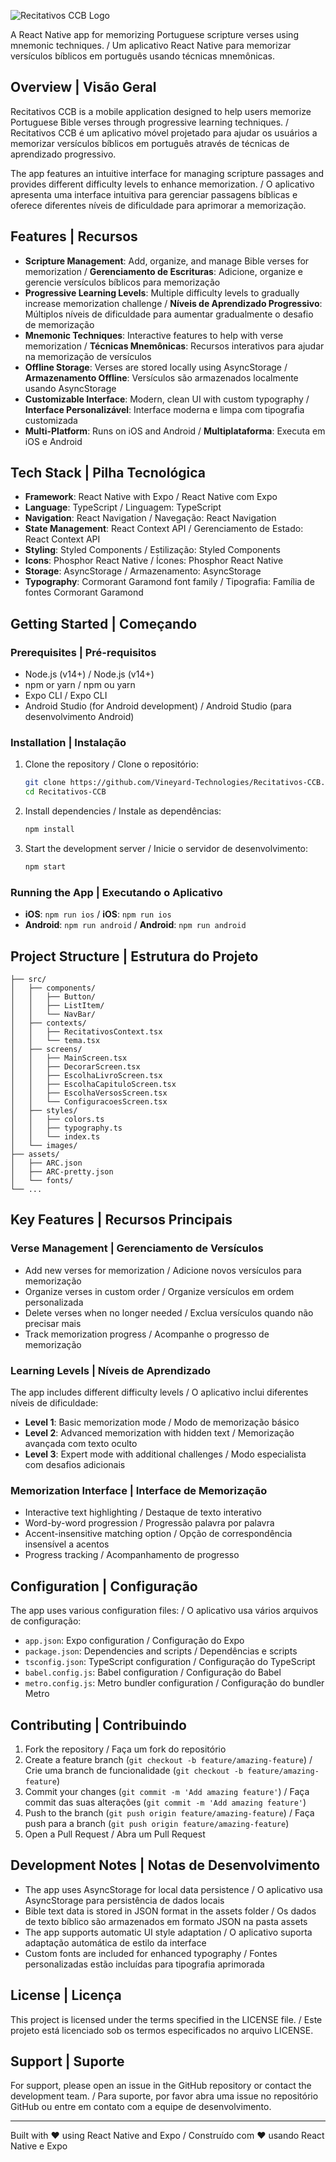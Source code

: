 ![Recitativos CCB Logo](src/images/icon.png)

A React Native app for memorizing Portuguese scripture verses using mnemonic techniques. / Um aplicativo React Native para memorizar versículos bíblicos em português usando técnicas mnemônicas.

## Overview | Visão Geral

Recitativos CCB is a mobile application designed to help users memorize Portuguese Bible verses through progressive learning techniques. / Recitativos CCB é um aplicativo móvel projetado para ajudar os usuários a memorizar versículos bíblicos em português através de técnicas de aprendizado progressivo.

The app features an intuitive interface for managing scripture passages and provides different difficulty levels to enhance memorization. / O aplicativo apresenta uma interface intuitiva para gerenciar passagens bíblicas e oferece diferentes níveis de dificuldade para aprimorar a memorização.

## Features | Recursos

- **Scripture Management**: Add, organize, and manage Bible verses for memorization / **Gerenciamento de Escrituras**: Adicione, organize e gerencie versículos bíblicos para memorização
- **Progressive Learning Levels**: Multiple difficulty levels to gradually increase memorization challenge / **Níveis de Aprendizado Progressivo**: Múltiplos níveis de dificuldade para aumentar gradualmente o desafio de memorização
- **Mnemonic Techniques**: Interactive features to help with verse memorization / **Técnicas Mnemônicas**: Recursos interativos para ajudar na memorização de versículos
- **Offline Storage**: Verses are stored locally using AsyncStorage / **Armazenamento Offline**: Versículos são armazenados localmente usando AsyncStorage
- **Customizable Interface**: Modern, clean UI with custom typography / **Interface Personalizável**: Interface moderna e limpa com tipografia customizada
- **Multi-Platform**: Runs on iOS and Android / **Multiplataforma**: Executa em iOS e Android

## Tech Stack | Pilha Tecnológica

- **Framework**: React Native with Expo / React Native com Expo
- **Language**: TypeScript / Linguagem: TypeScript
- **Navigation**: React Navigation / Navegação: React Navigation
- **State Management**: React Context API / Gerenciamento de Estado: React Context API
- **Styling**: Styled Components / Estilização: Styled Components
- **Icons**: Phosphor React Native / Ícones: Phosphor React Native
- **Storage**: AsyncStorage / Armazenamento: AsyncStorage
- **Typography**: Cormorant Garamond font family / Tipografia: Família de fontes Cormorant Garamond


## Getting Started | Começando

### Prerequisites | Pré-requisitos

- Node.js (v14+) / Node.js (v14+)
- npm or yarn / npm ou yarn
- Expo CLI / Expo CLI
- Android Studio (for Android development) / Android Studio (para desenvolvimento Android)


### Installation | Instalação

1. Clone the repository / Clone o repositório:
   ```bash
   git clone https://github.com/Vineyard-Technologies/Recitativos-CCB.git
   cd Recitativos-CCB
   ```

2. Install dependencies / Instale as dependências:
   ```bash
   npm install
   ```

3. Start the development server / Inicie o servidor de desenvolvimento:
   ```bash
   npm start
   ```

### Running the App | Executando o Aplicativo

- **iOS**: `npm run ios` / **iOS**: `npm run ios`
- **Android**: `npm run android` / **Android**: `npm run android`

## Project Structure | Estrutura do Projeto

```
├── src/
│   ├── components/
│   │   ├── Button/
│   │   ├── ListItem/
│   │   └── NavBar/
│   ├── contexts/
│   │   ├── RecitativosContext.tsx
│   │   └── tema.tsx
│   ├── screens/
│   │   ├── MainScreen.tsx
│   │   ├── DecorarScreen.tsx
│   │   ├── EscolhaLivroScreen.tsx
│   │   ├── EscolhaCapituloScreen.tsx
│   │   ├── EscolhaVersosScreen.tsx
│   │   └── ConfiguracoesScreen.tsx
│   ├── styles/
│   │   ├── colors.ts
│   │   ├── typography.ts
│   │   └── index.ts
│   └── images/
├── assets/
│   ├── ARC.json
│   ├── ARC-pretty.json 
│   └── fonts/
└── ...
```

## Key Features | Recursos Principais

### Verse Management | Gerenciamento de Versículos
- Add new verses for memorization / Adicione novos versículos para memorização
- Organize verses in custom order / Organize versículos em ordem personalizada
- Delete verses when no longer needed / Exclua versículos quando não precisar mais
- Track memorization progress / Acompanhe o progresso de memorização

### Learning Levels | Níveis de Aprendizado
The app includes different difficulty levels / O aplicativo inclui diferentes níveis de dificuldade:

- **Level 1**: Basic memorization mode / Modo de memorização básico
- **Level 2**: Advanced memorization with hidden text / Memorização avançada com texto oculto
- **Level 3**: Expert mode with additional challenges / Modo especialista com desafios adicionais

### Memorization Interface | Interface de Memorização
- Interactive text highlighting / Destaque de texto interativo
- Word-by-word progression / Progressão palavra por palavra
- Accent-insensitive matching option / Opção de correspondência insensível a acentos
- Progress tracking / Acompanhamento de progresso

## Configuration | Configuração

The app uses various configuration files: / O aplicativo usa vários arquivos de configuração:

- `app.json`: Expo configuration / Configuração do Expo
- `package.json`: Dependencies and scripts / Dependências e scripts
- `tsconfig.json`: TypeScript configuration / Configuração do TypeScript
- `babel.config.js`: Babel configuration / Configuração do Babel
- `metro.config.js`: Metro bundler configuration / Configuração do bundler Metro

## Contributing | Contribuindo

1. Fork the repository / Faça um fork do repositório
2. Create a feature branch (`git checkout -b feature/amazing-feature`) / Crie uma branch de funcionalidade (`git checkout -b feature/amazing-feature`)
3. Commit your changes (`git commit -m 'Add amazing feature'`) / Faça commit das suas alterações (`git commit -m 'Add amazing feature'`)
4. Push to the branch (`git push origin feature/amazing-feature`) / Faça push para a branch (`git push origin feature/amazing-feature`)
5. Open a Pull Request / Abra um Pull Request

## Development Notes | Notas de Desenvolvimento

- The app uses AsyncStorage for local data persistence / O aplicativo usa AsyncStorage para persistência de dados locais
- Bible text data is stored in JSON format in the assets folder / Os dados de texto bíblico são armazenados em formato JSON na pasta assets
- The app supports automatic UI style adaptation / O aplicativo suporta adaptação automática de estilo da interface
- Custom fonts are included for enhanced typography / Fontes personalizadas estão incluídas para tipografia aprimorada

## License | Licença

This project is licensed under the terms specified in the LICENSE file. / Este projeto está licenciado sob os termos especificados no arquivo LICENSE.

## Support | Suporte

For support, please open an issue in the GitHub repository or contact the development team. / Para suporte, por favor abra uma issue no repositório GitHub ou entre em contato com a equipe de desenvolvimento.

---

Built with ❤️ using React Native and Expo / Construído com ❤️ usando React Native e Expo
